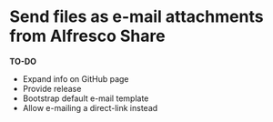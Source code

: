 # Send files as e-mail attachments from Alfresco Share

**TO-DO**
* Expand info on GitHub page
* Provide release
* Bootstrap default e-mail template
* Allow e-mailing a direct-link instead
